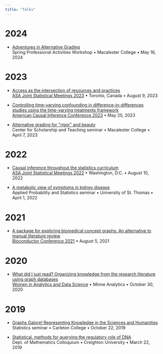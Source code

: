 ```yaml
---
title: "Talks"
---
```


# 2024

- [Adventures in Alternative Grading](2024_05_16_swap.md)    
    Spring Professional Activities Workshop • Macalester College • May 16, 2024

# 2023

- [Access as the intersection of resources and practices](2023_08_09_jsm.md)    
    [ASA Joint Statistical Meetings 2023](https://ww2.amstat.org/meetings/jsm/2023/program.cfm) • Toronto, Canada • August 9, 2023

- [Controlling time-varying confounding in difference-in-differences studies using the time-varying treatments framework](2023_05_25_acic.md)    
    [American Causal Inference Conference 2023](https://sci-info.org/annual-meeting/) • May 25, 2023

- [Alternative grading for "rigor" and beauty](2023_04_07_cst.md)    
    Center for Scholarship and Teaching seminar • Macalester College • April 7, 2023

# 2022

- [Causal inference throughout the statistics curriculum](2022_08_10_jsm.md)    
    [ASA Joint Statistical Meetings 2022](https://ww2.amstat.org/meetings/jsm/2022/) • Washington, D.C. • August 10, 2022

- [A metabolic view of symptoms in kidney disease](2022_04_01_stthomas.md)    
    Applied Probability and Statistics seminar • University of St. Thomas • April 1, 2022

# 2021

- [A package for exploring biomedical concept graphs: An alternative to manual literature review](2021_08_05_bioc.md)    
    [Bioconductor Conference 2021](https://bioc2021.bioconductor.org/) • August 5, 2021

# 2020

- [What did I just read? Organizing knowledge from the research literature using graph databases](2020_10_30_minne_wiads.md)   
    [Women in Analytics and Data Science](http://minneanalytics.org/minnewiads2020/) • Minne Analytics • October 30, 2020

# 2019

- [Graphs Galore! Representing Knowledge in the Sciences and Humanities](2019_10_22_carleton.md)   
    Statistics seminar • Carleton College • October 22, 2019

- [Statistical. methods for querying the regulatory role of DNA](2019_03_22_creighton.md)    
    Dept. of Mathematics Colloquium • Creighton University • March 22, 2019

<style>
.page-listing {display: none;}
.content-meta { display: none;}
</style>

